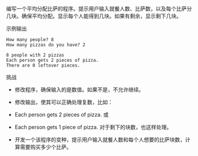 编写一个平均分配比萨的程序。提示用户输入就餐人数、比萨数，以及每个比萨分几块。确保平均分配。显示每个人能得到几块。如果有剩余，显示剩下几块。

示例输出
```shell
How many people? 8
How many pizzas do you have? 2

8 people with 2 pizzas
Each person gets 2 pieces of pizza.
There are 0 leftover pieces.
```
挑战

- 修改程序，确保输入的是数值。如果不是，不允许继续。

- 修改输出，使其可以正确处理复数，比如：

- Each person gets 2 pieces of pizza.
或

- Each person gets 1 piece of pizza.
对于剩下的块数，也这样处理。

- 开发一个该程序的变种，提示用户输入就餐人数和每个人想要的比萨块数，计算需要购买多少个比萨。